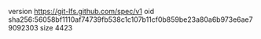 version https://git-lfs.github.com/spec/v1
oid sha256:56058bf1110af74739fb538c1c107b11cf0b859be23a80a6b973e6ae79092303
size 4423
